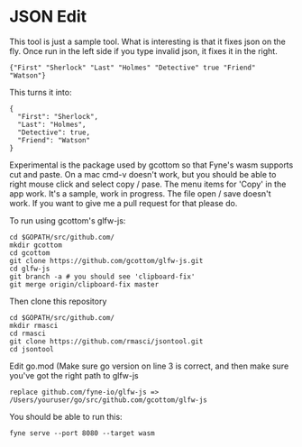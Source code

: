 # JSON Edit

This tool is just a sample tool. What is interesting is that it fixes json on the fly.
Once run in the left side if you type invalid json, it fixes it in the right.
```
{"First" "Sherlock" "Last" "Holmes" "Detective" true "Friend" "Watson"}
```
This turns it into:
```
{
  "First": "Sherlock",
  "Last": "Holmes",
  "Detective": true,
  "Friend": "Watson"
}
```
Experimental is the package used by gcottom so that Fyne's wasm supports cut and paste.  On a mac cmd-v doesn't work, but you should be able to right mouse click and select copy / pase. The menu items for 'Copy' in the app work.  It's a sample, work in progress. The file open / save doesn't work. If you want to give me a pull request for that please do.

To run using gcottom's glfw-js:
```
cd $GOPATH/src/github.com/
mkdir gcottom
cd gcottom
git clone https://github.com/gcottom/glfw-js.git
cd glfw-js
git branch -a # you should see 'clipboard-fix'
git merge origin/clipboard-fix master
```
Then clone this repository
```
cd $GOPATH/src/github.com/
mkdir rmasci
cd rmasci
git clone https://github.com/rmasci/jsontool.git
cd jsontool
```

Edit go.mod (Make sure go version on line 3 is correct, and then make sure you've got the right path to glfw-js

```
replace github.com/fyne-io/glfw-js => /Users/youruser/go/src/github.com/gcottom/glfw-js
```

You should be able to run this:
```
fyne serve --port 8080 --target wasm
```
